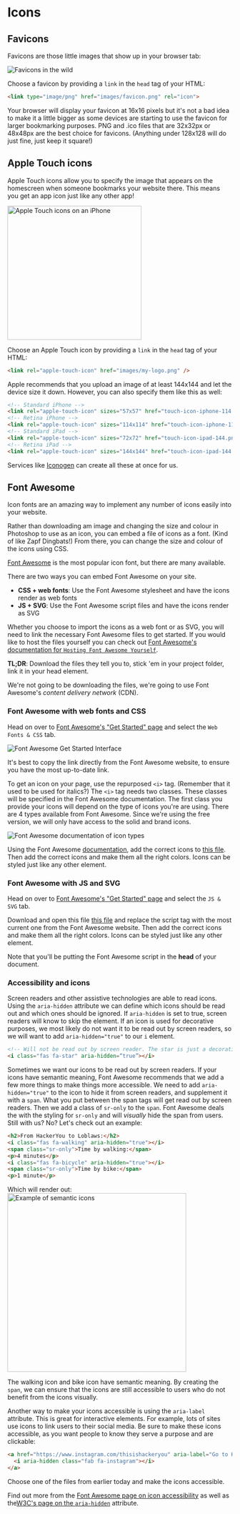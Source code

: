 <!-- Student takeaway -->
<!-- By the end of this lesson, the student should know:
- What a favicon is
- The optimal dimensions for favicons and Apple Touch icons
- How to use Font Awesome
-->
# Icons
## Favicons

Favicons are those little images that show up in your browser tab:

![Favicons in the wild](https://hychalknotes.s3.amazonaws.com/favicons-in-the-wild.png)

Choose a favicon by providing a `link` in the `head` tag of your HTML:

```html
<link type="image/png" href="images/favicon.png" rel="icon">
```

Your browser will display your favicon at 16x16 pixels but it's not a bad idea to make it a little bigger as some devices are starting to use the favicon for larger bookmarking purposes. PNG and .ico files that are 32x32px or 48x48px are the best choice for favicons. (Anything under 128x128 will do just fine, just keep it square!)

## Apple Touch icons
Apple Touch icons allow you to specify the image that appears on the homescreen when someone bookmarks your website there. This means you get an app icon just like any other app!
<!-- ![Apple Touch icons on an iPhone](https://hychalknotes.s3.amazonaws.com/apple-touch-icon.png) -->

<img src="https://hychalknotes.s3.amazonaws.com/apple-touch-icon.png" alt="Apple Touch icons on an iPhone" width="300px">  

Choose an Apple Touch icon by providing a `link` in the `head` tag of your HTML:
```html
<link rel="apple-touch-icon" href="images/my-logo.png" />
```
Apple recommends that you upload an image of at least 144x144 and let the device size it down. However, you can also specify them like this as well:

```html
<!-- Standard iPhone -->
<link rel="apple-touch-icon" sizes="57x57" href="touch-icon-iphone-114.png" />
<!-- Retina iPhone -->
<link rel="apple-touch-icon" sizes="114x114" href="touch-icon-iphone-114.png" />
<!-- Standard iPad -->
<link rel="apple-touch-icon" sizes="72x72" href="touch-icon-ipad-144.png" />
<!-- Retina iPad -->
<link rel="apple-touch-icon" sizes="144x144" href="touch-icon-ipad-144.png" />
```
Services like [Iconogen](http://iconogen.com/) can create all these at once for us.

## Font Awesome

<!-- we are still using font awesome 4 to render the examples of the icons, however, the code snippets that we show students will references font awesome 5 -->
<link rel="stylesheet" href="https://maxcdn.bootstrapcdn.com/font-awesome/4.7.0/css/font-awesome.min.css">

Icon fonts are an amazing way to implement any number of icons easily into your website. 

Rather than downloading am image and changing the size and colour in Photoshop to use as an icon, you can embed a file of icons as a font. (Kind of like Zapf Dingbats!) From there, you can change the size and colour of the icons using CSS.

[Font Awesome](https://fontawesome.com/) is the most popular icon font, but there are many available. 

There are two ways you can embed Font Awesome on your site. 
* **CSS + web fonts**: Use the Font Awesome stylesheet and have the icons render as web fonts
* **JS + SVG**: Use the Font Awesome script files and have the icons render as SVG

Whether you choose to import the icons as a web font or as SVG, you will need to link the necessary Font Awesome files to get started. If you would like to host the files yourself you can check out [Font Awesome's documentation for `Hosting Font Awesome Yourself`](https://fontawesome.com/how-to-use/on-the-web/setup/hosting-font-awesome-yourself).

**TL;DR**: Download the files they tell you to, stick 'em in your project folder, link it in your head element.

We're not going to be downloading the files, we're going to use Font Awesome's _content delivery network_ (CDN).

### Font Awesome with web fonts and CSS
Head on over to [Font Awesome's "Get Started" page](https://fontawesome.com/get-started) and select the `Web Fonts & CSS` tab.

![Font Awesome Get Started Interface](https://hychalknotes.s3.amazonaws.com/font-awesome.png)

It's best to copy the link directly from the Font Awesome website, to ensure you have the most up-to-date link. 

To get an icon on your page, use the repurposed `<i>` tag. (Remember that it used to be used for italics?) The `<i>` tag needs two classes. These classes will be specified in the Font Awesome documentation. The first class you provide your icons will depend on the type of icons you're are using. There are 4 types available from Font Awesome. Since we're using the free version, we will only have access to the solid and brand icons.

![Font Awesome documentation of icon types](https://hychalknotes.s3.amazonaws.com/font-awesome-doc.png)

Using the Font Awesome [documentation](https://fontawesome.com/icons), add the correct icons to [this file](https://hychalknotes.s3.amazonaws.com/font-awesome-with-css.html). Then add the correct icons and make them all the right colors. Icons can be styled just like any other element.

### Font Awesome with JS and SVG
Head on over to [Font Awesome's "Get Started" page](https://fontawesome.com/get-started) and select the `JS & SVG` tab.

Download and open this file [this file](https://hychalknotes.s3.amazonaws.com/font-awesome-with-js-and-svg.html) and replace the script tag with the most current one from the Font Awesome website. Then add the correct icons and make them all the right colors. Icons can be styled just like any other element.

Note that you'll be putting the Font Awesome script in the **head** of your document.

### Accessibility and icons
Screen readers and other assistive technologies are able to read icons. Using the `aria-hidden` attribute we can define which icons should be read out and which ones should be ignored. If `aria-hidden` is set to true, screen readers will know to skip the element. If an icon is used for decorative purposes, we most likely do not want it to be read out by screen readers, so we will want to add `aria-hidden="true"` to our `i` element.

```html
<!-- Will not be read out by screen reader. The star is just a decorative element -->
<i class="fas fa-star" aria-hidden=“true”></i>
```

Sometimes we want our icons to be read out by screen readers. If your icons have semantic meaning, Font Awesome recommends that we add a few more things to make things more accessible. We need to add `aria-hidden="true"` to the icon to hide it from screen readers, and supplement it with a `span`.  What you put between the span tags will get read out by screen readers. Then we add a class of `sr-only` to the `span`. Font Awesome deals the with the styling for `sr-only` and will *visually* hide the span from users. Still with us? No? Let's check out an example:

```html
<h2>From HackerYou to Loblaws:</h2>
<i class="fas fa-walking" aria-hidden="true"></i>
<span class="sr-only">Time by walking:</span>
<p>4 minutes</p>
<i class="fas fa-bicycle" aria-hidden="true"></i>
<span class="sr-only">Time by bike:</span>
<p>1 minute</p>
```
Which will render out:
<img src="https://hychalknotes.s3.amazonaws.com/example-font-awesome.png" alt="Example of semantic icons" width="400px">  

The walking icon and bike icon have semantic meaning. By creating the `span`, we can ensure that the icons are still accessible to users who do not benefit from the icons visually.  

Another way to make your icons accessible is using the `aria-label` attribute. This is great for interactive elements. For example, lots of sites use icons to link users to their social media. Be sure to make these icons accessible, as you want people to know they serve a purpose and are clickable:

```html
<a href="https://www.instagram.com/thisishackeryou" aria-label="Go to HackerYou's Instagram page">
  <i aria-hidden class="fab fa-instagram"></i>
</a>
```
Choose one of the files from earlier today and make the icons accessible.

Find out more from the [Font Awesome page on icon accessibility](http://fontawesome.io/accessibility/) as well as the[W3C's page on the `aria-hidden`](https://www.w3.org/WAI/PF/aria/states_and_properties#aria-hidden) attribute.
